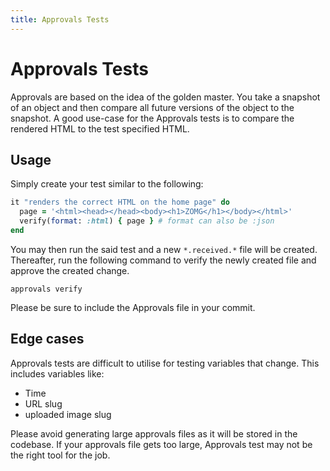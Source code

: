 ```yaml
---
title: Approvals Tests
---
```


# Approvals Tests

Approvals are based on the idea of the golden master. You take a snapshot of an
object and then compare all future versions of the object to the snapshot. A
good use-case for the Approvals tests is to compare the rendered HTML to the test specified HTML.

## Usage

Simply create your test similar to the following:

```ruby
it "renders the correct HTML on the home page" do
  page = '<html><head></head><body><h1>ZOMG</h1></body></html>'
  verify(format: :html) { page } # format can also be :json
end
```

You may then run the said test and a new `*.received.*` file will be created. Thereafter,
run the following command to verify the newly created file and approve the created
change.

```shell
approvals verify
```

Please be sure to include the Approvals file in your commit.

## Edge cases

Approvals tests are difficult to utilise for testing variables that change. This includes variables like:

- Time
- URL slug
- uploaded image slug

Please avoid generating large approvals files as it will be stored in the
codebase. If your approvals file gets too large, Approvals test may not be the
right tool for the job.
